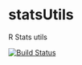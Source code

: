 statsUtils
==========

R Stats utils

[![Build Status](https://travis-ci.org/robertzk/statsUtils.svg?branch=master)](https://travis-ci.org/robertzk/statsUtils)

